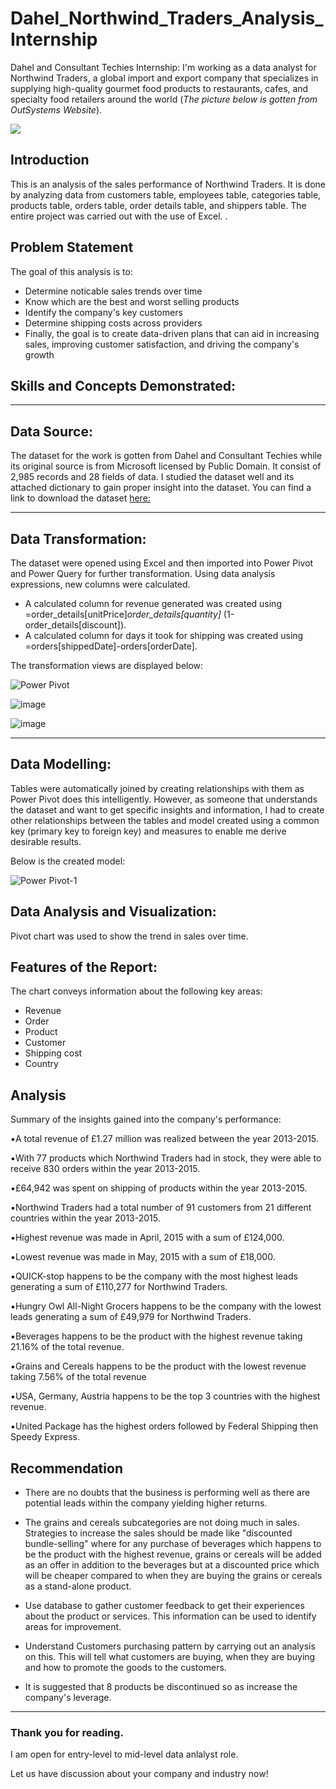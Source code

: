 # Dahel_Northwind_Traders_Analysis_Internship
Dahel and Consultant Techies Internship: I'm working as a data analyst for Northwind Traders, a global import and export company that specializes in supplying high-quality gourmet food products to restaurants, cafes, and specialty food retailers around the world (*The picture below is gotten from OutSystems Website*). 

![](https://www.outsystems.com/Forge_CW/_image.aspx/Q8LvY--6WakOw9afDCuuGWJZr_aUfmcmCS7P-ESVEKo=/northwind-db-2023-01-04%2000-00-00-2024-02-26%2009-48-44)

## Introduction

This is an analysis of the sales performance of Northwind Traders. It is done by analyzing data from customers table, employees table, categories table, products table, orders table, order details table, and shippers table. The entire project was carried out with the use of Excel.                                             . 

## Problem Statement

The goal of this analysis is to:

- Determine noticable sales trends over time
- Know which are the best and worst selling products
- Identify the company's key customers
- Determine shipping costs across providers
- Finally, the goal is to create data-driven plans that can aid in increasing sales, improving customer satisfaction, and driving the company's growth

## Skills and Concepts Demonstrated:







   ---
  ## Data Source:
  
The dataset for the work is gotten from Dahel and Consultant Techies while its original source is from Microsoft licensed by Public Domain. It consist of 2,985 records and 28 fields of data. I studied the dataset well and its attached dictionary to gain proper insight into the dataset. You can find a link to download the dataset [here:](https://mavenanalytics.io/challenges/maven-northwind-challenge/24)

   ---

## Data Transformation:

The dataset were opened using Excel and then imported into Power Pivot and Power Query for further transformation.
Using data analysis expressions, new columns were calculated.
* A calculated column for revenue generated was created using =order_details[unitPrice]*order_details[quantity]* (1-order_details[discount]).
* A calculated column for days it took for shipping was created using =orders[shippedDate]-orders[orderDate].




The transformation views are displayed below:



![Power Pivot](https://github.com/RemedyData/Dahel_Northwind_Traders_Analysis_Internship/assets/137626163/8546a308-e215-428c-81f9-3857f1a07666)


![image](https://github.com/RemedyData/Dahel_Northwind_Traders_Analysis_Internship/assets/137626163/a2f1e549-48f6-4b38-af02-c1f9c6780f38)



![image](https://github.com/RemedyData/Dahel_Northwind_Traders_Analysis_Internship/assets/137626163/b04d7de1-5524-4da4-91d9-4382d9cf2098)


---

## Data Modelling:

Tables were automatically joined by creating relationships with them as Power Pivot does this intelligently. However, as someone that understands the dataset and want to get specific insights and information, I had to create other relationships  between the tables and model created using a common key (primary key to foreign key) and measures to enable me derive desirable results. 

Below is the created model:


![Power Pivot-1](https://github.com/RemedyData/Dahel_Northwind_Traders_Analysis_Internship/assets/137626163/d5b39b39-5142-4566-b2c8-648ebbd04f5b)




## Data Analysis and Visualization:

Pivot chart was used to show the trend in sales over time. 


## Features of the Report:
The chart conveys information about the following key areas:
- Revenue
- Order
- Product
- Customer
- Shipping cost
- Country



## Analysis

Summary of the insights gained into the company's performance: 

▪︎A total revenue of £1.27 million was realized between the year 2013-2015.

▪︎With 77 products which Northwind Traders had in stock, they were able to receive 830 orders within the year 2013-2015.

▪︎£64,942 was spent on shipping of products within the year 2013-2015.

▪︎Northwind Traders had a total number of 91 customers from 21 different countries within the year 2013-2015.

▪︎Highest revenue was made in April, 2015 with a sum of £124,000.

▪︎Lowest revenue was made in May, 2015 with a sum of £18,000.

▪︎QUICK-stop happens to be the company with the most highest leads generating a sum of £110,277 for Northwind Traders. 

▪︎Hungry Owl All-Night Grocers happens to be the company with the lowest leads generating a sum of £49,979 for Northwind Traders. 

▪︎Beverages happens to be the product with the highest revenue taking 21.16% of the total revenue.

▪︎Grains and Cereals happens to be the product with the lowest revenue taking 7.56% of the total revenue 

▪︎USA, Germany, Austria happens to be the top 3 countries with the highest revenue. 

▪︎United Package has the highest orders followed by Federal Shipping then Speedy Express.


## Recommendation

- There are no doubts that the business is performing well as there are potential leads within the company yielding higher returns.

- The grains and cereals subcategories are not doing much in sales. Strategies to increase the sales should be made like "discounted bundle-selling" where for any purchase of beverages which happens to be the product with the highest revenue, grains or cereals will be added as an offer in addition to the beverages but at a discounted price which will be cheaper compared to when they are buying the grains or cereals as a stand-alone product.

 - Use database to gather customer feedback to get their experiences about the product or services. This information can be used to identify areas for improvement.

 - Understand Customers purchasing pattern by carrying out an analysis on this. This will tell what customers are buying, when they are buying  and how to promote the goods to the customers.

 - It is suggested that 8 products be discontinued so as increase the company's leverage. 


---

### Thank you for reading.

I am open for entry-level to mid-level data anlalyst role.

Let us have discussion about your company and industry now!
